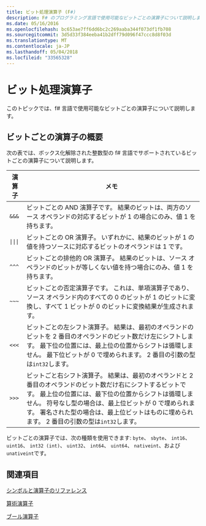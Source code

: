 ```yaml
---
title: ビット処理演算子 (F#)
description: F# のプログラミング言語で使用可能なビットごとの演算子について説明します。
ms.date: 05/16/2016
ms.openlocfilehash: bc653ae7ff6dd6bc2c269aaba344f073df1fb708
ms.sourcegitcommit: 3d5d33f384eeba41b2dff79d096f47ccc8d8f03d
ms.translationtype: MT
ms.contentlocale: ja-JP
ms.lasthandoff: 05/04/2018
ms.locfileid: "33565328"
---
```

# <a name="bitwise-operators"></a>ビット処理演算子

このトピックでは、f# 言語で使用可能なビットごとの演算子について説明します。

## <a name="summary-of-bitwise-operators"></a>ビットごとの演算子の概要
次の表では、ボックス化解除された整数型の f# 言語でサポートされているビットごとの演算子について説明します。

|演算子|メモ|
|--------|-----|
|`&&&`|ビットごとの AND 演算子です。 結果のビットは、両方のソース オペランドの対応するビットが 1 の場合にのみ、値 1 を持ちます。|
|<code>&#124;&#124;&#124;</code>|ビットごとの OR 演算子。 いずれかに、結果のビットが 1 の値を持つソースに対応するビットのオペランドは 1 です。|
|`^^^`|ビットごとの排他的 OR 演算子。 結果のビットは、ソース オペランドのビットが等しくない値を持つ場合にのみ、値 1 を持ちます。|
|`~~~`|ビットごとの否定演算子です。 これは、単項演算子であり、ソース オペランド内のすべての 0 のビットが 1 のビットに変換し、すべて 1 ビットが 0 のビットに変換結果が生成されます。|
|`<<<`|ビットごとの左シフト演算子。 結果は、最初のオペランドのビットを 2 番目のオペランドのビット数だけ左にシフトします。 最下位の位置には、最上位の位置からシフトは循環しません。 最下位ビットが 0 で埋められます。 2 番目の引数の型は`int32`します。|
|`>>>`|ビットごと右シフト演算子。 結果は、最初のオペランドと 2 番目のオペランドのビット数だけ右にシフトするビットです。 最上位の位置には、最下位の位置からシフトは循環しません。 符号なし型の場合は、最上位ビットが 0 で埋められます。 署名された型の場合は、最上位ビットはものに埋められます。 2 番目の引数の型は`int32`します。|

ビットごとの演算子では、次の種類を使用できます: `byte`、 `sbyte`、 `int16`、 `uint16`、 `int32 (int)`、 `uint32`、 `int64`、 `uint64`、 `nativeint`、および`unativeint`です。

## <a name="see-also"></a>関連項目
[シンボルと演算子のリファレンス](index.md)

[算術演算子](arithmetic-operators.md)

[ブール演算子](boolean-operators.md)

